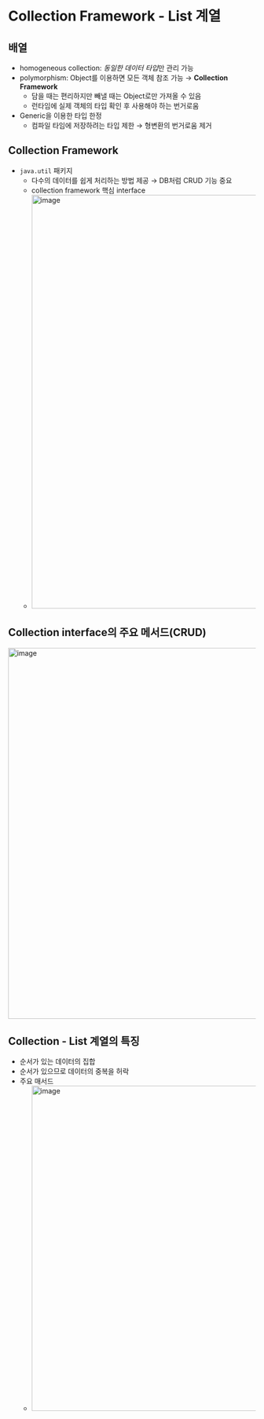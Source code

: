 # Collection Framework - List 계열
## 배열
- homogeneous collection: *동일한 데이터 타입*만 관리 가능
- polymorphism: Object를 이용하면 모든 객체 참조 가능 &rarr; **Collection Framework**
  - 담을 때는 편리하지만 빼낼 때는 Object로만 가져올 수 있음
  - 런타임에 실제 객체의 타입 확인 후 사용해야 하는 번거로움
- Generic을 이용한 타입 한정
  - 컴파일 타임에 저장하려는 타입 제한 &rarr; 형변환의 번거로움 제거

## Collection Framework
- `java.util` 패키지
  - 다수의 데이터를 쉽게 처리하는 방법 제공 &rarr; DB처럼 CRUD 기능 중요
  - collection framework 핵심 interface
  - <img width="842" alt="image" src="https://user-images.githubusercontent.com/108309396/235307807-be7c4d6a-3d86-4d2c-8419-196b384f363d.png">

## Collection interface의 주요 메서드(CRUD)
<img width="755" alt="image" src="https://user-images.githubusercontent.com/108309396/235307939-42facada-de6b-4c48-92e1-ef8524373af6.png">

## Collection - List 계열의 특징
- 순서가 있는 데이터의 집합
- 순서가 있으므로 데이터의 중복을 허락
- 주요 매서드
  - <img width="662" alt="image" src="https://user-images.githubusercontent.com/108309396/235308175-ce85e82d-7f3f-46ca-8077-85f3af955614.png">

